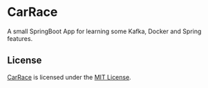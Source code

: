 # CarRace
A small SpringBoot App for learning some Kafka, Docker and Spring features.

## License
[CarRace](https://github.com/Hodvidar-Achille/CarRace) is licensed under the [MIT License](LICENSE).
